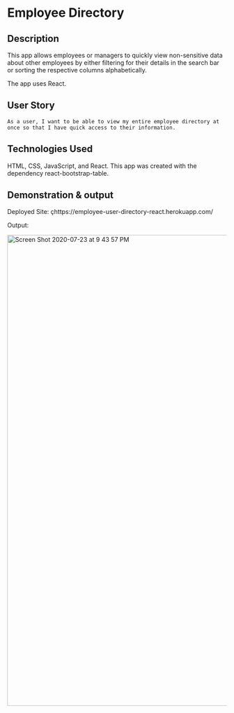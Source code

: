 # Employee Directory

## Description

This app allows employees or managers to quickly view non-sensitive data about other employees by either filtering for their details in the search bar or sorting the respective columns alphabetically.  

The app uses React. 

## User Story
```
As a user, I want to be able to view my entire employee directory at once so that I have quick access to their information.
```

## Technologies Used

HTML, CSS, JavaScript, and React. 
This app was created with the dependency react-bootstrap-table. 

## Demonstration & output

Deployed Site: çhttps://employee-user-directory-react.herokuapp.com/

Output:

<img width="1081" alt="Screen Shot 2020-07-23 at 9 43 57 PM" src="https://user-images.githubusercontent.com/60197994/88354047-a5f8f480-cd2d-11ea-835e-8b9c5195e956.png">
